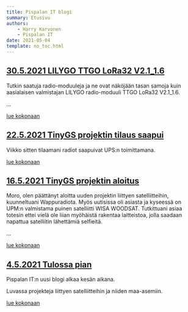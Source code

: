 ```yaml
---
title: Pispalan IT blogi
summary: Etusivu
authors:
    - Harry Karvonen
    - Pispalan IT
date: 2021-05-04
template: no_toc.html
---
```

## [30.5.2021 LILYGO TTGO LoRa32 V2.1_1.6](2021/05/30/lilygo_ttgo_lora32.md)

Tutkin saatuja radio-moduuleja ja ne ovat näköjään tasan samoja kuin
aasialaisen valmistajan LILYGO radio-moduuli TTGO LoRa32 V2.1_1.6.

...

[lue kokonaan](2021/05/30/lilygo_ttgo_lora32.md)


## [22.5.2021 TinyGS projektin tilaus saapui](2021/05/22/tinygs_projektin_tilaus_saapui.md)

Viikko sitten tilaamani radiot saapuivat UPS:n toimittamana.

[lue kokonaan](2021/05/22/tinygs_projektin_tilaus_saapui.md)

## [16.5.2021 TinyGS projektin aloitus](2021/05/16/tinygs_projektin_aloitus.md)

Moro, olen päättänyt aloitta uuden projektin liittyen satelliitteihin, kuunneltuani Wappuradiota. Myös uutisissa oli asiasta ja kyseessä on UPM:n valmistama puinen satelliitti WISA WOODSAT. Tutkittuani asiaa totesin ettei vielä ole liian myöhäistä rakentaa laitteistoa, jolla saadaan napattua satelliitin lähettämiä selfieitä.

...

[lue kokonaan](2021/05/16/tinygs_projektin_aloitus.md)

## [4.5.2021 Tulossa pian](2021/05/04/tulossa_pian.md)

Pispalan IT:n uusi blogi alkaa kesän aikana.

Luvassa projekteja liittyen satelliitteihin ja niiden maa-asemiin.

[lue kokonaan](2021/05/04/tulossa_pian.md)
